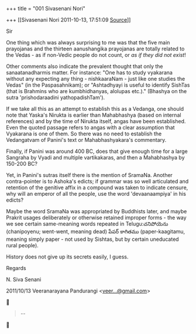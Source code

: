 +++
title = "001 Sivasenani Nori"

+++
[[Sivasenani Nori	2011-10-13, 17:51:09 [Source](https://groups.google.com/g/bvparishat/c/NPcHTRNM0Hk)]]



Sir

  

One thing which was always surprising to me was that the five main prayojanas and the thirteen aanushangika prayojanas are totally related to the Vedas - as if non-Vedic people do not count, or *as if they did not exist*!

  

Other comments also indicate the prevalent thought that only the sanaatanadharmis matter. For instance: "One has to study vyakarana without any expecting any thing - nishkaaraNam - just like one studies the Vedas" (in the Paspasahnikam); or "Ashtadhyayi is useful to identify SishTas (that is Brahmins who are kumbhidhanyas, alolupas etc.)." (Bhashya on the sutra 'prishodaraadini yathopadishTam').

  

If we take all this as an attempt to establish this as a Vedanga, one should note that Yaska's Nirukta is earlier than Mahabhashya (based on internal references) and by the time of Nirukta itself, angas have been established. Even the quoted passage refers to angas with a clear assumption that Vyakarana is one of them. So there was no need to establish the Vedangatvam of Panini's text or Mahabhashyakara's commentary.

  

Finally, if Panini was around 400 BC, does that give enough time for a large Sangraha by Vyadi and multiple vartikakaras, and then a Mahabhashya by 150-200 BC?

  

Yet, in Panini's sutras itself there is the mention of SramaNa. Another contra-pointer is to Ashoka's edicts; if grammar was so well articulated and retention of the genitive affix in a compound was taken to indicate censure, why will an emperor of all the people, use the word 'devaanaampiya' in his edicts?  
  
Maybe the word SramaNa was appropriated by Buddhists later, and maybe Prakrit usages deliberately or otherwise retained improper forms - the way we see certain same-meaning words repeated in Telugu:చనిపోయెను (chanipoyenu; went-went, meaning dead) పేపర్ కాగితము (paper-kaagitamu, meaning simply paper - not used by Sishtas, but by certain uneducated rural people).  
  
History does not give up its secrets easily, I guess.

  

Regards

N. Siva Senani

  

2011/10/13 Veeranarayana Pandurangi \<[veer...@gmail.com]()\>  



> --  



